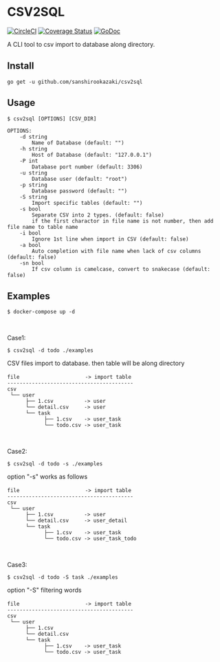 # CSV2SQL
[![CircleCI](https://circleci.com/gh/sanshirookazaki/csv2sql.svg?style=svg)](https://circleci.com/gh/sanshirookazaki/csv2sql)
[![Coverage Status](https://coveralls.io/repos/github/sanshirookazaki/csv2sql/badge.svg?branch=master)](https://coveralls.io/github/sanshirookazaki/csv2sql?branch=master)
[![GoDoc](https://godoc.org/github.com/sanshirookazaki/csv2sql?status.svg)](https://godoc.org/github.com/sanshirookazaki/csv2sql)

A CLI tool to csv import to database along directory.

## Install

```
go get -u github.com/sanshirookazaki/csv2sql
```

## Usage

```
$ csv2sql [OPTIONS] [CSV_DIR]

OPTIONS:
    -d string
        Name of Database (default: "")
    -h string
        Host of Database (default: "127.0.0.1")
    -P int
        Database port number (default: 3306)
    -u string
        Database user (default: "root")
    -p string
        Database password (default: "")
    -S string
        Import specific tables (default: "")
    -s bool
        Separate CSV into 2 types. (default: false)
        if the first charactor in file name is not number, then add file name to table name
    -i bool
        Ignore 1st line when import in CSV (default: false)
    -a bool
        Auto completion with file name when lack of csv columns (default: false)
    -sn bool
        If csv column is camelcase, convert to snakecase (default: false)
```

## Examples

```
$ docker-compose up -d
```
<br>

Case1:
```
$ csv2sql -d todo ./examples
```

CSV files import to database. then table will be along directory
```
file                  　　-> import table
-----------------------------------------
csv
 └── user
      ├── 1.csv          -> user
      └── detail.csv     -> user
      └── task
            ├── 1.csv    -> user_task
            └── todo.csv -> user_task
```

<br>

Case2:
```
$ csv2sql -d todo -s ./examples
```

option "-s" works as follows
```
file                  　　-> import table
-----------------------------------------
csv
 └── user
      ├── 1.csv          -> user
      └── detail.csv     -> user_detail
      └── task
            ├── 1.csv    -> user_task
            └── todo.csv -> user_task_todo
```

<br>

Case3:
```
$ csv2sql -d todo -S task ./examples
```

option "-S" filtering words
```
file                  　　-> import table
-----------------------------------------
csv
 └── user
      ├── 1.csv
      └── detail.csv
      └── task
            ├── 1.csv    -> user_task
            └── todo.csv -> user_task
```
